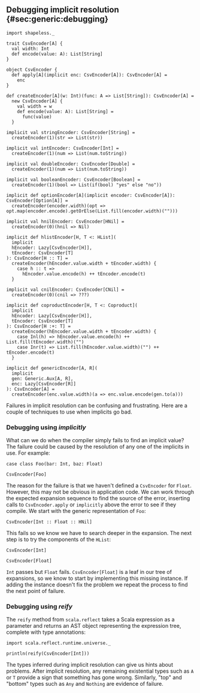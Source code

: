 ## Debugging implicit resolution {#sec:generic:debugging}

```tut:book:invisible
import shapeless._

trait CsvEncoder[A] {
  val width: Int
  def encode(value: A): List[String]
}

object CsvEncoder {
  def apply[A](implicit enc: CsvEncoder[A]): CsvEncoder[A] =
    enc
}

def createEncoder[A](w: Int)(func: A => List[String]): CsvEncoder[A] =
  new CsvEncoder[A] {
    val width = w
    def encode(value: A): List[String] =
      func(value)
  }

implicit val stringEncoder: CsvEncoder[String] =
  createEncoder(1)(str => List(str))

implicit val intEncoder: CsvEncoder[Int] =
  createEncoder(1)(num => List(num.toString))

implicit val doubleEncoder: CsvEncoder[Double] =
  createEncoder(1)(num => List(num.toString))

implicit val booleanEncoder: CsvEncoder[Boolean] =
  createEncoder(1)(bool => List(if(bool) "yes" else "no"))

implicit def optionEncoder[A](implicit encoder: CsvEncoder[A]): CsvEncoder[Option[A]] =
  createEncoder(encoder.width)(opt => opt.map(encoder.encode).getOrElse(List.fill(encoder.width)("")))

implicit val hnilEncoder: CsvEncoder[HNil] =
  createEncoder(0)(hnil => Nil)

implicit def hlistEncoder[H, T <: HList](
  implicit
  hEncoder: Lazy[CsvEncoder[H]],
  tEncoder: CsvEncoder[T]
): CsvEncoder[H :: T] =
  createEncoder(hEncoder.value.width + tEncoder.width) {
    case h :: t =>
      hEncoder.value.encode(h) ++ tEncoder.encode(t)
  }

implicit val cnilEncoder: CsvEncoder[CNil] =
  createEncoder(0)(cnil => ???)

implicit def coproductEncoder[H, T <: Coproduct](
  implicit
  hEncoder: Lazy[CsvEncoder[H]],
  tEncoder: CsvEncoder[T]
): CsvEncoder[H :+: T] =
  createEncoder(hEncoder.value.width + tEncoder.width) {
    case Inl(h) => hEncoder.value.encode(h) ++ List.fill(tEncoder.width)("")
    case Inr(t) => List.fill(hEncoder.value.width)("") ++ tEncoder.encode(t)
  }

implicit def genericEncoder[A, R](
  implicit
  gen: Generic.Aux[A, R],
  enc: Lazy[CsvEncoder[R]]
): CsvEncoder[A] =
  createEncoder(enc.value.width)(a => enc.value.encode(gen.to(a)))
```

Failures in implicit resolution
can be confusing and frustrating.
Here are a couple of techniques to use
when implicits go bad.

### Debugging using *implicitly*

What can we do when the compiler
simply fails to find an implicit value?
The failure could be caused by
the resolution of any one of the implicits in use.
For example:

```tut:book:silent
case class Foo(bar: Int, baz: Float)
```

```tut:book:fail
CsvEncoder[Foo]
```

The reason for the failure is that
we haven't defined a `CsvEncoder` for `Float`.
However, this may not be obvious in application code.
We can work through the expected expansion sequence
to find the source of the error,
inserting calls to `CsvEncoder.apply` or `implicitly`
above the error to see if they compile.
We start with the generic representation of `Foo`:

```tut:book:fail
CsvEncoder[Int :: Float :: HNil]
```

This fails so we know we have to search deeper in the expansion.
The next step is to try the components of the `HList`:

```tut:book:silent
CsvEncoder[Int]
```

```tut:book:fail
CsvEncoder[Float]
```

`Int` passes but `Float` fails.
`CsvEncoder[Float]` is a leaf in our tree of expansions,
so we know to start by implementing this missing instance.
If adding the instance doesn't fix the problem
we repeat the process to find the next point of failure.

### Debugging using *reify*

The `reify` method from `scala.reflect`
takes a Scala expression as a parameter and returns
an AST object representing the expression tree,
complete with type annotations:

```tut:book:silent
import scala.reflect.runtime.universe._
```

```tut:book
println(reify(CsvEncoder[Int]))
```

The types inferred during implicit resolution
can give us hints about problems.
After implicit resolution,
any remaining existential types such as `A` or `T`
provide a sign that something has gone wrong.
Similarly, "top" and "bottom" types such as `Any` and `Nothing`
are evidence of failure.
